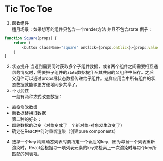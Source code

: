 # Tic Toc Toe
1. 函数组件     
适用场景：如果想写的组件只包含一个render方法 并且不包含state
例子：
```javascript
function Square(props) {
    return (
        <button className="square" onClick={props.onClick}>{props.value}</button>
    )
}
```
2. 状态提升
当遇到需要同时获取多个子组件数据，或者两个组件之间需要相互通信的情况时，需要把子组件的state数据提升至其共同的父组件中保存。之后父组件可以通过props将状态数据传递给子组件。这样应用当中所有组件的状态数据就能够更方便地同步共享了。
3. 不可变性          
一般有两种方式改变数据：
- 直接修改数据
- 新数据替换旧数据            
第二种的好处：
- 跟踪数据的改变（对象变成了一个新对象-对象发生改变了）
- 确定在React中何时重新渲染（创建pure components）

4. 选择一个key
构建动态列表时要指定一个合适的key。因为每当一个列表重新渲染时，React会根据每一项列表元素的key来检索上一次渲染时与每个key所匹配的列表项。